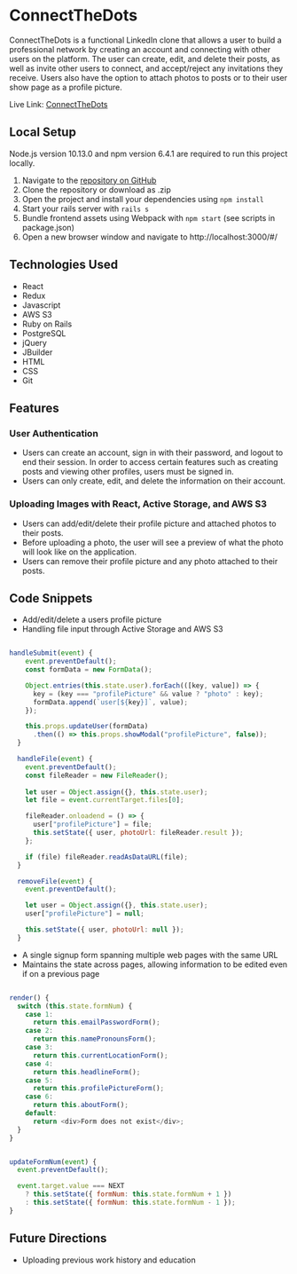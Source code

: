 # ConnectTheDots

ConnectTheDots is a functional LinkedIn clone that allows a user to build a professional network by creating an account and connecting with other users on the platform. The user can create, edit, and delete their posts, as well as invite other users to connect, and accept/reject any invitations they receive. Users also have the option to attach photos to posts or to their user show page as a profile picture.

Live Link: [ConnectTheDots](https://connect-the-dots-grayson-poon.herokuapp.com/)

## Local Setup

Node.js version 10.13.0 and npm version 6.4.1 are required to run this project locally.

1. Navigate to the [repository on GitHub](https://github.com/grayson-poon/ConnectTheDots)
2. Clone the repository or download as .zip
3. Open the project and install your dependencies using `npm install`
4. Start your rails server with `rails s`
5. Bundle frontend assets using Webpack with `npm start` (see scripts in package.json)
6. Open a new browser window and navigate to http://localhost:3000/#/


## Technologies Used

* React
* Redux
* Javascript
* AWS S3
* Ruby on Rails
* PostgreSQL
* jQuery
* JBuilder
* HTML
* CSS
* Git

## Features

### User Authentication

* Users can create an account, sign in with their password, and logout to end their session. In order to access certain features such as creating posts and viewing other profiles, users must be signed in.
* Users can only create, edit, and delete the information on their account.

### Uploading Images with React, Active Storage, and AWS S3

* Users can add/edit/delete their profile picture and attached photos to their posts.
* Before uploading a photo, the user will see a preview of what the photo will look like on the application.
* Users can remove their profile picture and any photo attached to their posts.

## Code Snippets

* Add/edit/delete a users profile picture
* Handling file input through Active Storage and AWS S3

```Javascript

handleSubmit(event) {
    event.preventDefault();
    const formData = new FormData();

    Object.entries(this.state.user).forEach(([key, value]) => {
      key = (key === "profilePicture" && value ? "photo" : key);
      formData.append(`user[${key}]`, value);
    });

    this.props.updateUser(formData)
      .then(() => this.props.showModal("profilePicture", false));
  }

  handleFile(event) {
    event.preventDefault();
    const fileReader = new FileReader();
    
    let user = Object.assign({}, this.state.user);
    let file = event.currentTarget.files[0];

    fileReader.onloadend = () => {
      user["profilePicture"] = file;
      this.setState({ user, photoUrl: fileReader.result });
    };

    if (file) fileReader.readAsDataURL(file);
  }

  removeFile(event) {
    event.preventDefault();

    let user = Object.assign({}, this.state.user);
    user["profilePicture"] = null;

    this.setState({ user, photoUrl: null });
  }

```

* A single signup form spanning multiple web pages with the same URL
* Maintains the state across pages, allowing information to be edited even if on a previous page

```Javascript

render() {
  switch (this.state.formNum) {
    case 1:
      return this.emailPasswordForm();
    case 2:
      return this.namePronounsForm();
    case 3:
      return this.currentLocationForm();
    case 4:
      return this.headlineForm();
    case 5:
      return this.profilePictureForm();
    case 6:
      return this.aboutForm();
    default:
      return <div>Form does not exist</div>;
  }
}

```

```Javascript

updateFormNum(event) {
  event.preventDefault();

  event.target.value === NEXT
    ? this.setState({ formNum: this.state.formNum + 1 })
    : this.setState({ formNum: this.state.formNum - 1 });
}

```

## Future Directions

* Uploading previous work history and education